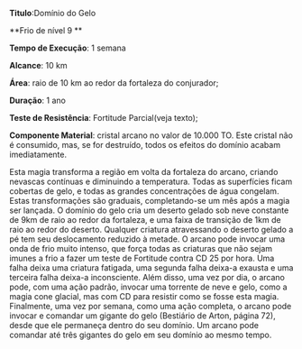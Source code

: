 **Titulo**:Domínio do Gelo

**Frio de nível 9 **

**Tempo de Execução**: 1 semana

**Alcance**: 10 km

**Área**: raio de 10 km ao redor da fortaleza do conjurador;

**Duração**: 1 ano

**Teste de Resistência**: Fortitude Parcial(veja texto);

**Componente Material**: cristal arcano no valor de 10.000 TO. Este cristal não é consumido, mas, se for destruído, todos os efeitos do domínio acabam imediatamente.

Esta magia transforma a região 
em volta da fortaleza do arcano, criando nevascas contínuas e diminuindo a 
temperatura. Todas as superfícies ficam cobertas de gelo, e todas as grandes concentrações de água congelam. Estas transformações são graduais, completando-se um mês após a magia ser lançada. O domínio do gelo cria um deserto 
gelado sob neve constante de 9km de raio ao redor da fortaleza, e uma faixa de transição de 1km de raio ao redor do deserto. Qualquer criatura atravessando o deserto gelado a pé tem seu deslocamento reduzido à metade. O arcano pode invocar uma onda de frio muito 
intenso, que força todas as criaturas que não sejam imunes a frio a fazer um teste de Fortitude contra CD 25 por hora. 
Uma falha deixa uma criatura fatigada, uma segunda falha deixa-a exausta e uma terceira falha deixa-a inconsciente. Além disso, uma vez por dia, o arcano pode, com uma ação padrão, invocar uma torrente de neve e gelo, como a magia cone glacial, mas com CD para resistir como 
se fosse esta magia. Finalmente, uma vez por semana, como uma ação completa, o arcano pode invocar e comandar um gigante do gelo (Bestiário de Arton, página 72), desde que ele permaneça dentro do 
seu domínio. Um arcano pode comandar até três gigantes do gelo em seu domínio ao mesmo tempo.